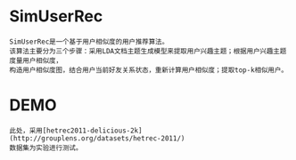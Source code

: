 # SimUserRec
    SimUserRec是一个基于用户相似度的用户推荐算法。
    该算法主要分为三个步骤：采用LDA文档主题生成模型来提取用户兴趣主题；根据用户兴趣主题度量用户相似度，
    构造用户相似度图，结合用户当前好友关系状态，重新计算用户相似度；提取top-k相似用户。

# DEMO
    此处，采用[hetrec2011-delicious-2k](http://grouplens.org/datasets/hetrec-2011/)
    数据集为实验进行测试。
